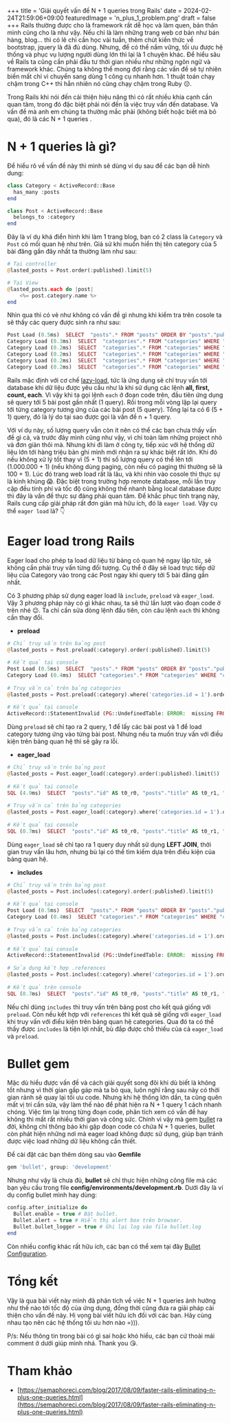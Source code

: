+++
title = 'Giải quyết vấn đề N + 1 queries trong Rails'
date = 2024-02-24T21:59:06+09:00
featuredImage = 'n_plus_1_problem.png'
draft = false
+++
Rails thường được cho là framework rất dễ học và làm quen, bản thân mình cũng cho là như vậy. Nếu chỉ là làm những trang web cơ bản như bán hàng, blog... thì có lẽ chỉ cần học vài tuần, thêm chút kiến thức về bootstrap, jquery là đã đủ dùng. Nhưng, để có thể nắm vững, tối ưu được hệ thống và phục vụ lượng người dùng lớn thì lại là 1 chuyện khác. Để hiểu sâu về Rails ta cũng cần phải đầu tư thời gian nhiều như những ngôn ngữ và framework khác. Chúng ta không thể mong đợi rằng các vấn đề sẽ tự nhiên biến mất chỉ vì chuyển sang dùng 1 công cụ nhanh hơn. 1 thuật toán chạy chậm trong C++ thì hẳn nhiên nó cũng chạy chậm trong Ruby :pensive:. 

Trong Rails khi nói đến cải thiện hiệu năng thì có rất nhiều khía cạnh cần quan tâm, trong đó đặc biệt phải nói đến là việc truy vấn đến database. Và vấn đề mà anh em chúng ta thường mắc phải (không biết hoặc biết mà bỏ qua), đó là các N + 1 queries .
# N + 1 queries là gì?
Để hiểu rõ về vấn đề này thì mình sẽ dùng ví dụ sau để các bạn dễ hình dung:

```php
class Category < ActiveRecord::Base
  has_many :posts
end

class Post < ActiveRecord::Base
  belongs_to :category
end
```

Đây là ví dụ khá điển hình khi làm 1 trang blog, bạn có 2 class là ```Category``` và ```Post``` có mối quan hệ như trên. Giả sử khi muốn hiển thị tên category của 5 bài đăng gần đây nhất ta thường làm như sau:

```php
# Tại controller
@lasted_posts = Post.order(:published).limit(5)

# Tại View
@lasted_posts.each do |post|
	<%= post.category.name %>
end
```

Nhìn qua thì có vẻ như không có vấn đề gì nhưng khi kiểm tra trên cosole ta sẽ thấy các query được sinh ra như sau:

```php
Post Load (0.5ms)  SELECT  "posts".* FROM "posts" ORDER BY "posts"."published" ASC LIMIT $1  [["LIMIT", 5]]
Category Load (0.3ms)  SELECT  "categories".* FROM "categories" WHERE "categories"."id" = $1 LIMIT $2  [["id", 2], ["LIMIT", 1]]
Category Load (0.2ms)  SELECT  "categories".* FROM "categories" WHERE "categories"."id" = $1 LIMIT $2  [["id", 3], ["LIMIT", 1]]
Category Load (0.2ms)  SELECT  "categories".* FROM "categories" WHERE "categories"."id" = $1 LIMIT $2  [["id", 3], ["LIMIT", 1]]
Category Load (0.2ms)  SELECT  "categories".* FROM "categories" WHERE "categories"."id" = $1 LIMIT $2  [["id", 3], ["LIMIT", 1]]
Category Load (0.2ms)  SELECT  "categories".* FROM "categories" WHERE "categories"."id" = $1 LIMIT $2  [["id", 3], ["LIMIT", 1]]
```

Rails mặc định với cơ chế [lazy-load](https://rubyinrails.com/2014/01/08/what-is-lazy-loading-in-rails/), tức là ứng dụng sẽ chỉ truy vấn tới database khi dữ liệu được yêu cầu như là khi sử dụng các lệnh **all, first, count, each**. Vì vậy khi ta gọi lệnh ```each``` ở đoạn code trên, đầu tiên ứng dụng sẽ query tới 5 bài post gần nhất (1 query). Rồi trong mỗi vòng lặp lại query tới từng category tương ứng của các bài post (5 query). Tổng lại ta có 6 (5 + 1) query, đó là lý do tại sao được gọi là vấn đề n + 1 query. 

Với ví dụ này, số lượng query vẫn còn ít nên có thể các bạn chưa thấy vấn đề gì cả, và trước đây mình cũng như vậy, vì chỉ toàn làm những project nhỏ và đơn giản thôi mà. Nhưng khi đi làm ở công ty, tiếp xúc với hệ thống dữ liệu lớn tới hàng triệu bản ghi mình mới nhận ra sự khác biệt rất lớn. Khi đó nếu không xử lý tốt thay vì (5 + 1) thì số lượng query có thể lên tới (1.000.000 + 1) (nếu không dùng paging, còn nếu có paging thì thường sẽ là 100 + 1). Lúc đó trang web load rất là lâu, và khi nhìn vào cosole thì thực sự là kinh khủng :scream:. Đặc biệt trong trường hợp remote database, mỗi lần truy cập đều tính phí và tốc độ cũng không thể nhanh bằng local database được thì đây là vấn đề thực sự đáng phải quan tâm. Để khắc phục tình trạng này, Rails cung cấp giải pháp rất đơn giản mà hữu ích, đó là ```eager load```. Vậy cụ thể ```eager load``` là? :point_down:

# Eager load trong Rails
Eager load cho phép ta load dữ liệu từ bảng có quan hệ ngay lập tức, sẽ không cần phải truy vấn từng đối tượng. Cụ thể ở đây sẽ load trực tiếp dữ liệu của Category vào trong các Post ngay khi query tới 5 bài đăng gần nhất. 

Có 3 phương pháp sử dụng eager load là ```include```, ```preload``` và ```eager_load```. Vậy 3 phương pháp này có gì khác nhau, ta sẽ thử lần lượt vào đoạn code ở trên nhé  :wink:. Ta chỉ cần sửa dòng lệnh đầu tiên, còn câu lệnh ```each``` thì không cần thay đổi.

* **preload**

```php
# Chỉ truy vấn trên bảng post
@lasted_posts = Post.preload(:category).order(:published).limit(5)
	
# Kết quả tại console
Post Load (0.5ms)  SELECT  "posts".* FROM "posts" ORDER BY "posts"."published" ASC LIMIT $1  [["LIMIT", 5]]
Category Load (0.4ms)  SELECT "categories".* FROM "categories" WHERE "categories"."id" IN ($1, $2)  [["id", 2], ["id", 3]]
	
# Truy vấn cả trên bảng categories
@lasted_posts = Post.preload(:category).where('categories.id = 1').order(:published).limit(5)
	 
# Kết quả tại console
ActiveRecord::StatementInvalid (PG::UndefinedTable: ERROR:  missing FROM-clause entry for table "categories")
```

Dùng ```preload``` sẽ chỉ tạo ra 2 query, 1 để lấy các bài post và 1 để load category tương ứng vào từng bài post. Nhưng nếu ta muốn truy vấn với điều kiện trên bảng quan hệ thì sẽ gây ra lỗi.

* **eager_load**

```php
# Chỉ truy vấn trên bảng post
@lasted_posts = Post.eager_load(:category).order(:published).limit(5)
	
# Kết quả tại console
SQL (4.9ms)  SELECT  "posts"."id" AS t0_r0, "posts"."title" AS t0_r1, "posts"."content" AS t0_r2, "posts"."cover" AS t0_r3, "posts"."category_id" AS t0_r4, "posts"."created_at" AS t0_r5, "posts"."updated_at" AS t0_r6, "posts"."user_id" AS t0_r7, "posts"."description" AS t0_r8, "posts"."slug" AS t0_r9, "posts"."published" AS t0_r10, "posts"."clap_count" AS t0_r11, "categories"."id" AS t1_r0, "categories"."name" AS t1_r1, "categories"."created_at" AS t1_r2, "categories"."updated_at" AS t1_r3, "categories"."slug" AS t1_r4, "categories"."image" AS t1_r5 FROM "posts" LEFT OUTER JOIN "categories" ON "categories"."id" = "posts"."category_id" ORDER BY "posts"."published" ASC LIMIT $1  [["LIMIT", 5]]
	
# Truy vấn cả trên bảng categories
@lasted_posts = Post.eager_load(:category).where('categories.id = 1').order(:published).limit(5)
	 
# Kết quả tại console
SQL (0.7ms)  SELECT  "posts"."id" AS t0_r0, "posts"."title" AS t0_r1, "posts"."content" AS t0_r2, "posts"."cover" AS t0_r3, "posts"."category_id" AS t0_r4, "posts"."created_at" AS t0_r5, "posts"."updated_at" AS t0_r6, "posts"."user_id" AS t0_r7, "posts"."description" AS t0_r8, "posts"."slug" AS t0_r9, "posts"."published" AS t0_r10, "posts"."clap_count" AS t0_r11, "categories"."id" AS t1_r0, "categories"."name" AS t1_r1, "categories"."created_at" AS t1_r2, "categories"."updated_at" AS t1_r3, "categories"."slug" AS t1_r4, "categories"."image" AS t1_r5 FROM "posts" LEFT OUTER JOIN "categories" ON "categories"."id" = "posts"."category_id" WHERE (categories.id = 1) ORDER BY "posts"."published" ASC LIMIT $1  [["LIMIT", 5]]
``` 

Dùng ```eager_load``` sẽ chỉ tạo ra 1 query duy nhất sử dụng **LEFT JOIN**, thời gian truy vấn lâu hơn, nhưng bù lại có thể tìm kiếm dựa trên điều kiện của bảng quan hệ.

* **includes**

```php
# Chỉ truy vấn trên bảng post
@lasted_posts = Post.includes(:category).order(:published).limit(5)
	
# Kết quả tại console
Post Load (0.5ms)  SELECT  "posts".* FROM "posts" ORDER BY "posts"."published" ASC LIMIT $1  [["LIMIT", 5]]
Category Load (0.4ms)  SELECT "categories".* FROM "categories" WHERE "categories"."id" IN ($1, $2)  [["id", 2], ["id", 3]]
	
# Truy vấn cả trên bảng categories
@lasted_posts = Post.includes(:category).where('categories.id = 1').order(:published).limit(5)
	 
# Kết quả tại console
ActiveRecord::StatementInvalid (PG::UndefinedTable: ERROR:  missing FROM-clause entry for table "categories")
	 
# Sửa dụng kết hợp .references
@lasted_posts = Post.includes(:category).where('categories.id = 1').order(:published).limit(5).references(:category)
	 
# Kết quả trên console
SQL (0.7ms)  SELECT  "posts"."id" AS t0_r0, "posts"."title" AS t0_r1, "posts"."content" AS t0_r2, "posts"."cover" AS t0_r3, "posts"."category_id" AS t0_r4, "posts"."created_at" AS t0_r5, "posts"."updated_at" AS t0_r6, "posts"."user_id" AS t0_r7, "posts"."description" AS t0_r8, "posts"."slug" AS t0_r9, "posts"."published" AS t0_r10, "posts"."clap_count" AS t0_r11, "categories"."id" AS t1_r0, "categories"."name" AS t1_r1, "categories"."created_at" AS t1_r2, "categories"."updated_at" AS t1_r3, "categories"."slug" AS t1_r4, "categories"."image" AS t1_r5 FROM "posts" LEFT OUTER JOIN "categories" ON "categories"."id" = "posts"."category_id" WHERE (categories.id = 1) ORDER BY "posts"."published" ASC LIMIT $1  [["LIMIT", 5]]
```

Nếu chỉ dùng ```includes``` thì truy vấn trên bảng post cho kết quả giống với ```preload```. Còn nếu kết hợp với ```references``` thì kết quả sẽ giống với ```eager_load``` khi truy vấn với điều kiện trên bảng quan hệ categories. Qua đó ta có thể thấy được ```includes``` là tiện lợi nhất, bù đắp được chỗ thiếu của cả ```eager_load``` và ```preload```.

# Bullet gem
Mặc dù hiểu được vấn đề và cách giải quyết song đôi khi dù biết là không tốt nhưng vì thời gian gấp gáp mà ta bỏ qua, luôn nghĩ rằng sau này có thời gian rảnh sẽ quay lại tối ưu code. Nhưng khi hệ thống lớn dần, ta cũng quên mất vị trí cần sửa, vậy làm thế nào để phát hiện ra N + 1 query 1 cách nhanh chóng. Việc tìm lại trong từng đoạn code, phân tích xem có vấn đề hay không thì mất rất nhiều thời gian và công sức. Chính vì vậy mà gem [bullet](https://github.com/flyerhzm/bullet) ra đời, không chỉ thông báo khi gặp đoạn code có chứa N + 1 queries, bullet còn phát hiện những nơi mà eager load không được sử dụng, giúp bạn tránh được việc load những dữ liệu không cần thiết.

Để cài đặt các bạn thêm dòng sau vào  **Gemfile**

```php
gem 'bullet', group: 'development'
```

Nhưng như vậy là chưa đủ, **bullet** sẽ chỉ thực hiện những công file mà các bạn yêu cầu trong file **config/environments/development.rb**. Dưới đây là ví dụ config bullet mình hay dùng:

```php
config.after_initialize do
  Bullet.enable = true # Bật bullet.
  Bullet.alert = true # Hiển thị alert box trên browser.
  Bullet.bullet_logger = true # Ghi lại log vào file bullet.log
end
```

Còn nhiều config khác rất hữu ích, các bạn có thể xem tại đây [Bullet Configuration](https://github.com/flyerhzm/bullet#configuration).

# Tổng kết
Vậy là qua bài viết này mình đã phân tích về việc N + 1 queries ảnh hưởng như thế nào tới tốc độ của ứng dụng, đồng thời cũng đưa ra giải pháp cải thiện cho vấn đề này. Hi vọng bài viết hữu ích đối với các bạn. Hãy cùng nhau tạo nên các hệ thống tối ưu hơn nào =))).

P/s: Nếu thông tin trong bài có gì sai hoặc khó hiểu, các bạn cứ thoải mái comment ở dưới giúp mình nhá. Thank you :kissing_heart:.

# Tham khảo
* [https://semaphoreci.com/blog/2017/08/09/faster-rails-eliminating-n-plus-one-queries.html](https://semaphoreci.com/blog/2017/08/09/faster-rails-eliminating-n-plus-one-queries.html)

